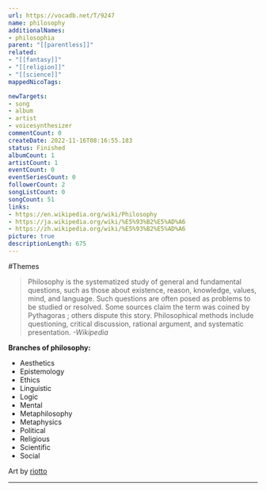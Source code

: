 ```yaml
---
url: https://vocadb.net/T/9247
name: philosophy
additionalNames: 
- philosophia
parent: "[[parentless]]"
related:
- "[[fantasy]]"
- "[[religion]]"
- "[[science]]"
mappedNicoTags:

newTargets:
- song
- album
- artist
- voicesynthesizer
commentCount: 0
createDate: 2022-11-16T08:16:55.183
status: Finished
albumCount: 1
artistCount: 1
eventCount: 0
eventSeriesCount: 0
followerCount: 2
songListCount: 0
songCount: 51
links: 
- https://en.wikipedia.org/wiki/Philosophy
- https://ja.wikipedia.org/wiki/%E5%93%B2%E5%AD%A6
- https://zh.wikipedia.org/wiki/%E5%93%B2%E5%AD%A6
picture: true
descriptionLength: 675
---
```


#Themes

>Philosophy is the systematized study of general and fundamental questions, such as those about existence, reason, knowledge, values, mind, and language.
Such questions are often posed as problems to be studied or resolved.
Some sources claim the term was coined by Pythagoras ; others dispute this story.
Philosophical methods include questioning, critical discussion, rational argument, and systematic presentation.
*-Wikipedia*

**Branches of philosophy:**
- Aesthetics
- Epistemology
- Ethics
- Linguistic
- Logic
- Mental
- Metaphilosophy
- Metaphysics
- Political
- Religious
- Scientific
- Social

Art by [riotto](https://danbooru.donmai.us/posts/559502?q=kasane_teto)

---

